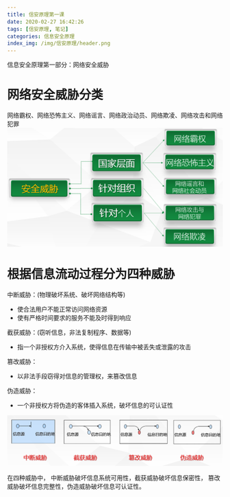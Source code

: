 ```yaml
---
title: 信安原理第一课
date: 2020-02-27 16:42:26
tags: [信安原理, 笔记]
categories: 信息安全原理
index_img: /img/信安原理/header.png
---
```

信息安全原理第一部分：网络安全威胁

<!-- more -->

# 网络安全威胁分类
网络霸权、网络恐怖主义、网络谣言、网络政治动员、网络欺凌、网络攻击和网络犯罪
![](/img/信安原理/安全威胁.png)

# 根据信息流动过程分为四种威胁

中断威胁：(物理破坏系统、破坏网络结构等)
- 使合法用户不能正常访问网络资源
- 使有严格时间要求的服务不能及时得到响应

截获威胁：(窃听信息，非法复制程序、数据等)
- 指一个非授权方介入系统，使得信息在传输中被丢失或泄露的攻击

篡改威胁：
- 以非法手段窃得对信息的管理权，来篡改信息

伪造威胁：
- 一个非授权方将伪造的客体插入系统，破坏信息的可认证性

![](/img/信安原理/信息流动.png)

在四种威胁中，
中断威胁破坏信息系统可用性，截获威胁破坏信息保密性，
篡改威胁破坏信息完整性，伪造威胁破坏信息可认证性。
